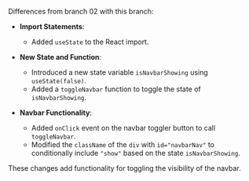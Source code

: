 Differences from branch 02 with this branch:

- **Import Statements**:
  - Added `useState` to the React import.

- **New State and Function**:
  - Introduced a new state variable `isNavbarShowing` using `useState(false)`.
  - Added a `toggleNavbar` function to toggle the state of `isNavbarShowing`.

- **Navbar Functionality**:
  - Added `onClick` event on the navbar toggler button to call `toggleNavbar`.
  - Modified the `className` of the `div` with `id="navbarNav"` to conditionally include `"show"` based on the state `isNavbarShowing`.

These changes add functionality for toggling the visibility of the navbar.
